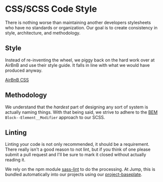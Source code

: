 # CSS/SCSS Code Style

There is nothing worse than maintaining another developers stylesheets who have no standards or organization. Our goal is to create consistency in style, architecture, and methodology.

## Style

Instead of re-inventing the wheel, we piggy back on the hard work over at AirBnB and use their style guide. It falls in line with what we would have produced anyway.

[AirBnB CSS](https://github.com/airbnb/css)

## Methodology

We understand that the *hardest* part of designing any sort of system is actually naming things. With that being said, we strive to adhere to the [BEM](http://getbem.com/naming/) `Block--Element__Modifier` approach to our SCSS.

## Linting

Linting your code is not only recommended, it should be a requirement. There really isn't a good reason to not lint, but if you think of one please submit a pull request and I'll be sure to mark it closed without actually reading it.

We rely on the npm module [sass-lint](https://www.npmjs.com/package/sass-lint) to do the processing. At Jump, this is bundled automatically into our projects using our [project-baseplate](https://github.com/JUMP-Agency/project-baseplate).
